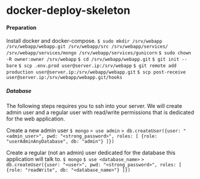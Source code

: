 # docker-deploy-skeleton

#### Preparation
Install docker and docker-compose.
`$ sudo mkdir /srv/webapp /srv/webapp/webapp.git /srv/webapp/src /srv/webapp/services/ /srv/webapp/services/mongo /srv/webapp/services/gunicorn`
`$ sudo chown -R owner:owner /srv/webapp`
`$ cd /srv/webapp/webapp.git`
`$ git init --bare`
`$ scp .env.prod user@server.ip:/srv/webapp`
`$ git remote add production user@server.ip:/srv/webapp/webapp.git`
`$ scp post-receive user@server.ip:/srv/webapp/webapp.git/hooks`

##### Database
The following steps requires you to ssh into your server.
We will create admin user and a regular user with read/write permissions that is dedicated for the web application.

Create a new admin user
`$ mongo`
`> use admin`
`> db.createUser({user: "<admin_user>", pwd: "<strong_password>", roles: [ {role: "userAdminAnyDatabase", db: "admin"} ]})`

Create a regular (not an admin) user dedicated for the database this application will talk to.
`$ mongo`
`$ use <database_name>`
`> db.createUser({user: "<user>", pwd: "<strong_password>", roles: [ {role: "readWrite", db: "<database_name>"} ]})`
